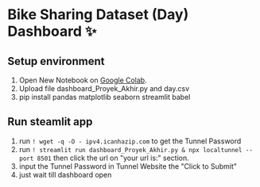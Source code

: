 # Bike Sharing Dataset (Day) Dashboard ✨

## Setup environment
1. Open New Notebook on [Google Colab](https://colab.google/).
2. Upload file dashboard_Proyek_Akhir.py and day.csv
3. pip install pandas matplotlib seaborn streamlit babel

## Run steamlit app
1. run `! wget -q -O - ipv4.icanhazip.com` to get the Tunnel Password
2. run `! streamlit run dashboard_Proyek_Akhir.py & npx localtunnel --port 8501` then click the url on "your url is:" section.
3. input the Tunnel Password in Tunnel Website the "Click to Submit"
4. just wait till dashboard open
